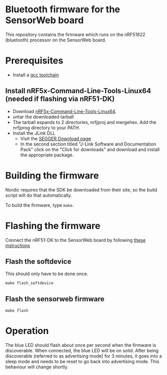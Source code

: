 # Bluetooth firmware for the SensorWeb board

This repository contains the firmware which runs on the nRF51822 (bluetooth)
processor on the SensorWeb board.

# Prerequisites
- Install a [gcc toolchain](https://launchpad.net/gcc-arm-embedded)

## Install nRF5x-Command-Line-Tools-Linux64 (needed if flashing via nRF51-DK)
- Download [nRF5x-Command-Line-Tools-Linux64](https://www.nordicsemi.com/eng/nordic/Products/nRF51822/nRF5x-Command-Line-Tools-Linux64/51386).
- untar the downloaded tarball
- The tarball expands to 2 directories, nrfjproj and mergehex. Add the nrfjprog directory to your PATH.
- Install the JLink DLL
  - Visit the [SEGGER Download page](https://www.segger.com/downloads/jlink)
  - In the second section titled "J-Link Software and Documentation Pack" click on the "Click for downloads" and download and install the appropriate package.

# Building the firmware
Nordic requires that the SDK be downloaded from their site, so the build script
will do that automatically.

To build the firmware, type `make`.

# Flashing the firmware
Connect the nRF51-DK to the SensorWeb board by following [these instructions](https://github.com/mozilla-sensorweb/sensorweb-wiki/wiki/Programming-the-SensorWeb-nRF51822-using-an-nRF51DK)

## Flash the softdevice
This should only have to be done once.
```
make flash_softdevice
```

## Flash the sensorweb firmware
```
make flash
```

# Operation
The blue LED should flash about once per second when the firmware is discoverable.
When connected, the blue LED will be on solid.
After being discoverable (referred to as advertising mode) for 3 minutes, it
goes into a sleep mode and needs to be reset to go back into advertising mode.
This behaviour will change shortly.





